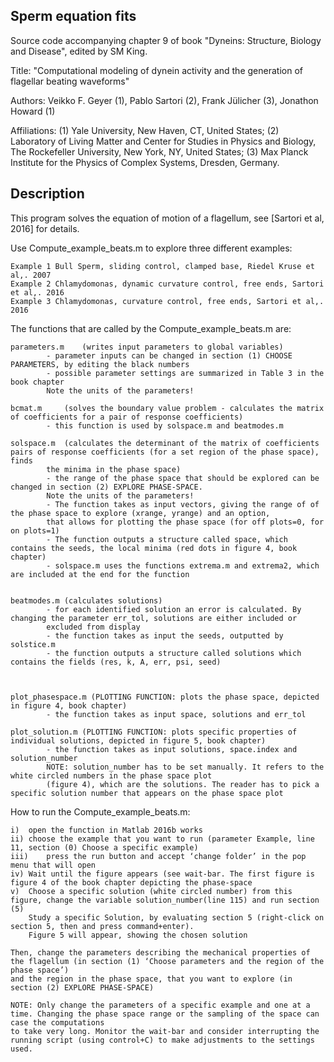 ## Sperm equation fits
Source code accompanying chapter 9 of book "Dyneins: Structure, Biology and Disease", edited by SM King.

Title: "Computational modeling of dynein activity and the generation of flagellar beating waveforms"

Authors: Veikko F. Geyer (1), Pablo Sartori (2), Frank Jülicher (3), Jonathon Howard (1)

Affiliations: (1) Yale University, New Haven, CT, United States; (2) Laboratory of Living Matter and Center for Studies in Physics and Biology, The Rockefeller University, New York, NY, United States; (3) Max Planck Institute for the Physics of Complex Systems, Dresden, Germany.

## Description
This program solves the equation of motion of a flagellum, see [Sartori et al, 2016] for details.

Use Compute_example_beats.m to explore three different examples:

	Example 1 Bull Sperm, sliding control, clamped base, Riedel Kruse et al,. 2007
	Example 2 Chlamydomonas, dynamic curvature control, free ends, Sartori et al,. 2016
	Example 3 Chlamydomonas, curvature control, free ends, Sartori et al,. 2016


The functions that are called by the Compute_example_beats.m are:

	parameters.m	(writes input parameters to global variables)
			- parameter inputs can be changed in section (1) CHOOSE PARAMETERS, by editing the black numbers
			- possible parameter settings are summarized in Table 3 in the book chapter
			Note the units of the parameters!	

	bcmat.m		(solves the boundary value problem - calculates the matrix of coefficients for a pair of response coefficients)
			- this function is used by solspace.m and beatmodes.m 

	solspace.m	(calculates the determinant of the matrix of coefficients pairs of response coefficients (for a set region of the phase space), finds
			the minima in the phase space)
			- the range of the phase space that should be explored can be changed in section (2) EXPLORE PHASE-SPACE. 
			Note the units of the parameters!
			- The function takes as input vectors, giving the range of of the phase space to explore (xrange, yrange) and an option,
			that allows for plotting the phase space (for off plots=0, for on plots=1) 
			- The function outputs a structure called space, which contains the seeds, the local minima (red dots in figure 4, book chapter)
			- solspace.m uses the functions extrema.m and extrema2, which are included at the end for the function
			

	beatmodes.m	(calculates solutions)
			- for each identified solution an error is calculated. By changing the parameter err_tol, solutions are either included or 
			excluded from display
			- the function takes as input the seeds, outputted by solstice.m
			- the function outputs a structure called solutions which contains the fields (res, k, A, err, psi, seed)



	plot_phasespace.m (PLOTTING FUNCTION: plots the phase space, depicted in figure 4, book chapter)
			- the function takes as input space, solutions and err_tol 
		
	plot_solution.m	(PLOTTING FUNCTION: plots specific properties of individual solutions, depicted in figure 5, book chapter)
			- the function takes as input solutions, space.index and solution_number
			NOTE: solution_number has to be set manually. It refers to the white circled numbers in the phase space plot
			(figure 4), which are the solutions. The reader has to pick a specific solution number that appears on the phase space plot 


How to run the Compute_example_beats.m:

	i) 	open the function in Matlab 2016b works
	ii)	choose the example that you want to run (parameter Example, line 11, section (0) Choose a specific example)
	iii)	press the run button and accept ‘change folder’ in the pop menu that will open
	iv)	Wait until the figure appears (see wait-bar. The first figure is figure 4 of the book chapter depicting the phase-space
	v)	Choose a specific solution (white circled number) from this figure, change the variable solution_number(line 115) and run section (5) 
		Study a specific Solution, by evaluating section 5 (right-click on section 5, then and press command+enter). 
		Figure 5 will appear, showing the chosen solution

	Then, change the parameters describing the mechanical properties of the flagellum (in section (1) ‘Choose parameters and the region of the phase space’) 
	and the region in the phase space, that you want to explore (in section (2) EXPLORE PHASE-SPACE)
		
	NOTE: Only change the parameters of a specific example and one at a time. Changing the phase space range or the sampling of the space can case the computations
	to take very long. Monitor the wait-bar and consider interrupting the running script (using control+C) to make adjustments to the settings used.
